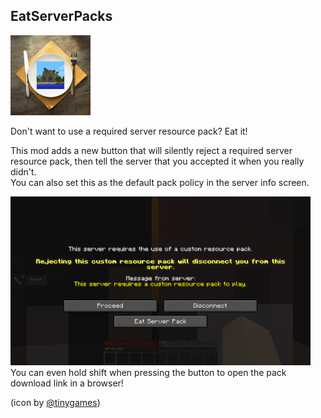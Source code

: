 ## EatServerPacks

<img src="https://github.com/ItsThosea/EatServerPacks/blob/1.21/src/main/resources/assets/eatserverpacks/icon.png?raw=true" width="128"><p>
Don't want to use a required server resource pack? Eat it!<p>
This mod adds a new button that will silently reject a required server resource pack, then tell the server that you
accepted it when you really didn't.   
You can also set this as the default pack policy in the server info screen.<p>
<img src="https://github.com/ItsThosea/EatServerPacks/blob/1.21/example.png?raw=true" width="480">  
You can even hold shift when pressing the button to open the pack download link in a browser!<p>
(icon by [@tinygames](https://www.youtube.com/@Tiny_Games))
